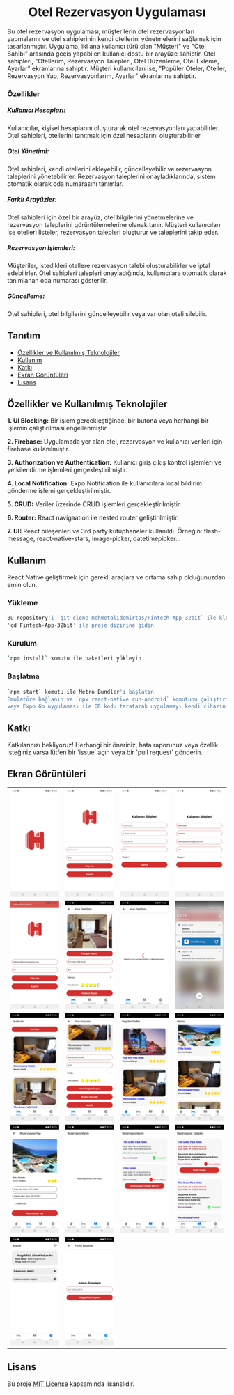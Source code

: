 <h1 align="center">
  Otel Rezervasyon Uygulaması
</h1>

Bu otel rezervasyon uygulaması, müşterilerin otel rezervasyonları yapmalarını ve otel sahiplerinin kendi otellerini yönetmelerini sağlamak için tasarlanmıştır. Uygulama, iki ana kullanıcı türü olan "Müşteri" ve "Otel Sahibi" arasında geçiş yapabilen kullanıcı dostu bir arayüze sahiptir. Otel sahipleri, "Otellerim, Rezervasyon Talepleri, Otel Düzenleme, Otel Ekleme, Ayarlar" ekranlarına sahiptir. Müşteri kullanıcıları ise, "Popüler Oteler, Oteller, Rezervasyon Yap, Rezervasyonlarım, Ayarlar" ekranlarına sahiptir.

### Özellikler

##### Kullanıcı Hesapları:

Kullanıcılar, kişisel hesaplarını oluşturarak otel rezervasyonları yapabilirler.
Otel sahipleri, otellerini tanıtmak için özel hesaplarını oluşturabilirler.

##### Otel Yönetimi:

Otel sahipleri, kendi otellerini ekleyebilir, güncelleyebilir ve rezervasyon taleplerini yönetebilirler.
Rezervasyon taleplerini onayladıklarında, sistem otomatik olarak oda numarasını tanımlar.

##### Farklı Arayüzler:

Otel sahipleri için özel bir arayüz, otel bilgilerini yönetmelerine ve rezervasyon taleplerini görüntülemelerine olanak tanır.
Müşteri kullanıcıları ise otelleri listeler, rezervasyon talepleri oluşturur ve taleplerini takip eder.

##### Rezervasyon İşlemleri:

Müşteriler, istedikleri otellere rezervasyon talebi oluşturabilirler ve iptal edebilirler.
Otel sahipleri talepleri onayladığında, kullanıcılara otomatik olarak tanımlanan oda numarası gösterilir.

##### Güncelleme:

Otel sahipleri, otel bilgilerini güncelleyebilir veya var olan oteli silebilir.

## Tanıtım

- [Özellikler ve Kullanılmış Teknolojiler](#özellikler-ve-kullanılmış-teknolojiler)
- [Kullanım](#kullanım)
- [Katkı](#katkı)
- [Ekran Görüntüleri](#ekran-görüntüleri)
- [Lisans](#lisans)

## Özellikler ve Kullanılmış Teknolojiler

**1. UI Blocking:** Bir işlem gerçekleştiğinde, bir butona veya herhangi bir işlemin çalıştırılması engellenmiştir.

**2. Firebase:** Uygulamada yer alan otel, rezervasyon ve kullanıcı verileri için firebase kullanılmıştır.

**3. Authorization ve Authentication:** Kullanıcı giriş çıkış kontrol işlemleri ve yetkilendirme işlemleri gerçekleştirilmiştir.

**4. Local Notification:** Expo Notification ile kullanıcılara local bildirim gönderme işlemi gerçekleştirilmiştir.

**5. CRUD:** Veriler üzerinde CRUD işlemleri gerçekleştirilmiştir.

**6. Router:** React navigaation ile nested router geliştirilmiştir.

**7. UI:** React bileşenleri ve 3rd party kütüphaneler kullanıldı. Örneğin: flash-message, react-native-stars, image-picker, datetimepicker...
## Kullanım

React Native geliştirmek için gerekli araçlara ve ortama sahip olduğunuzdan emin olun.

### Yükleme

```bash
Bu repository'i `git clone mehmetalidemirtas/Fintech-App-32bit` ile klonlayın
'cd Fintech-App-32bit' ile proje dizinine gidin
```

### Kurulum

```bash
`npm install` komutu ile paketleri yükleyin
```

### Başlatma

```bash
`npm start` komutu ile Metro Bundler'ı başlatın
Emulatöre bağlanın ve `npx react-native run-android` komutunu çalıştırın
veya Expo Go uygulaması ile QR kodu taratarak uygulamayı kendi cihazınızda çalıştırın.
```

## Katkı

Katkılarınızı bekliyoruz! Herhangi bir öneriniz, hata raporunuz veya özellik isteğiniz varsa lütfen bir 'issue' açın veya bir 'pull request' gönderin.

## Ekran Görüntüleri

|                         |                         |                          |                         |
| ----------------------- | ----------------------- | ------------------------ | ----------------------- |
| ![](screenshots/0.jpg)  | ![](screenshots/1.jpg)  | ![](screenshots/2.jpg)   | ![](screenshots/3.jpg)  |
| ![](screenshots/4.jpg)  | ![](screenshots/5.jpg)  | ![](screenshots/5_1.jpg) | ![](screenshots/6.jpg)  |
| ![](screenshots/7.jpg)  | ![](screenshots/8.jpg)  | ![](screenshots/9.jpg)   | ![](screenshots/10.jpg) |
| ![](screenshots/11.jpg) | ![](screenshots/12.jpg) | ![](screenshots/13.jpg)  | ![](screenshots/14.jpg) |
| ![](screenshots/15.jpg) | ![](screenshots/16.jpg) |                          |                         |

## Lisans

Bu proje [MIT License](LICENSE) kapsamında lisanslıdır.
